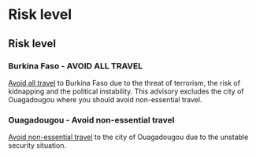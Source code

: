 # Risk level

## Risk level

### Burkina Faso - AVOID ALL TRAVEL

[Avoid all travel](#levels "Risk Levels") to Burkina Faso due to the threat of terrorism, the risk of kidnapping and the political instability. This advisory excludes the city of Ouagadougou where you should avoid non-essential travel.

### Ouagadougou - Avoid non-essential travel

[Avoid non-essential travel](#levels "Risk Levels") to the city of Ouagadougou due to the unstable security situation.